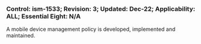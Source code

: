 ### Control: ism-1533; Revision: 3; Updated: Dec-22; Applicability: ALL; Essential Eight: N/A
<p>A mobile device management policy is developed, implemented and maintained.</p>